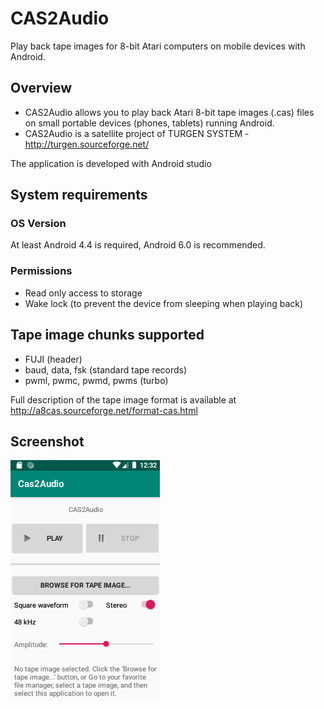 # CAS2Audio
Play back tape images for 8-bit Atari computers on mobile devices with Android.

## Overview

* CAS2Audio allows you to play back Atari 8-bit tape images (.cas) files on small portable devices (phones, tablets) running Android.
* CAS2Audio is a satellite project of TURGEN SYSTEM - http://turgen.sourceforge.net/

The application is developed with Android studio

## System requirements

### OS Version
At least Android 4.4 is required, Android 6.0 is recommended.

### Permissions

* Read only access to storage
* Wake lock (to prevent the device from sleeping when playing back)

## Tape image chunks supported

* FUJI (header)
* baud, data, fsk (standard tape records)
* pwml, pwmc, pwmd, pwms (turbo)

Full description of the tape image format is available at http://a8cas.sourceforge.net/format-cas.html

## Screenshot

![Screenshot](c2a_shot1.png)
